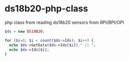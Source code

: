 # ds18b20-php-class
php class from reading ds18b20 sensors from RPI/BPI/OPI
``` php
$ds = new DS18B20;

for ($i=0; $i < count($ds->Ids); $i++) {
  echo $ds->GetData($ds->Ids[$i])." || ";
  echo $ds->Ids[$i];
}
```
